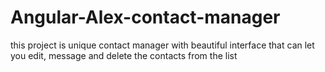 # Angular-Alex-contact-manager
this project is unique contact manager with beautiful interface that can let you edit, message and delete the contacts from the list
